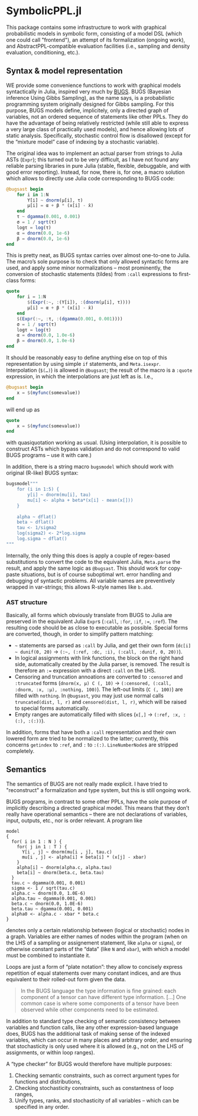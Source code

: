 # SymbolicPPL.jl

This package contains some infrastructure to work with graphical probabilistic models in symbolic form, consisting of a model DSL (which one could call "frontend"), an attempt of its formalization (ongoing work), and AbstractPPL-compatible evaluation facilities (i.e., sampling and density evaluation, conditioning, etc.).



## Syntax & model representation

WE provide some convenience functions to work with graphical models syntactically in Julia, inspired very much by [BUGS](https://www.mrc-bsu.cam.ac.uk/software/bugs/).
BUGS (Bayesian inference Using Gibbs Sampling), as the name says, is a probabilistic programming system originally designed for Gibbs sampling.
For this purpose, BUGS models define, implicitely, only a directed graph of variables, not an ordered sequence of statements like other PPLs.
They do have the advantage of being relatively restricted (while still able to express a very large class of practically used models), and hence allowing lots of static analysis.  Specifically, stochastic control flow is disallowed (except for the “mixture model” case of indexing by a stochastic variable).

The original idea was to implement an actual parser from strings to Julia ASTs (`Expr`); this turned out to be very difficult, as I have not found any reliable parsing libraries in pure Julia (stable, flexible, debuggable, and with good error reporting).
Instead, for now, there is, for one, a macro solution which allows to directly use Julia code corresponding to BUGS code:

```julia
@bugsast begin
    for i in 1:N
        Y[i] ~ dnorm(μ[i], τ)
        μ[i] = α + β * (x[i] - x̄)
    end
    τ ~ dgamma(0.001, 0.001)
    σ = 1 / sqrt(τ)
    logτ = log(τ)
    α = dnorm(0.0, 1e-6)
    β = dnorm(0.0, 1e-6)
end
```

This is pretty neat, as BUGS syntax carries over almost one-to-one to Julia.
The macro’s sole purpose is to check that only allowed syntactic forms are used, and apply some minor normalizations – most prominently, the conversion of stochastic statements (tildes) from `:call` expressions to first-class forms:

```julia
quote
    for i = 1:N
        $(Expr(:~, :(Y[i]), :(dnorm(μ[i], τ))))
        μ[i] = α + β * (x[i] - x̄)
    end
    $(Expr(:~, :τ, :(dgamma(0.001, 0.001))))
    σ = 1 / sqrt(τ)
    logτ = log(τ)
    α = dnorm(0.0, 1.0e-6)
    β = dnorm(0.0, 1.0e-6)
end
```

It should be reasonably easy to define anything else on top of this representation by using simple `if` statements, and `Meta.isexpr`.
Interpolation (`$(…)`) is allowed in `@bugsast`; the result of the macro is a `:quote` expression, in which the interpolations are just left as is. I.e.,

```julia
@bugsast begin
    x = $(myfunc(somevalue))
end
```

will end up as 

```julia
quote
    x = $(myfunc(somevalue))
end
```

with quasiquotation working as usual.
(Using interpolation, it is possible to construct ASTs which bypass validation and do not correspond to valid BUGS programs – use it with care.)

In addition, there is a string macro `bugsmodel` which should work with original (R-like) BUGS syntax:

```julia
bugsmodel"""
    for (i in 1:5) {
        y[i] ~ dnorm(mu[i], tau)
        mu[i] <- alpha + beta*(x[i] - mean(x[]))
    }
    
    alpha ~ dflat()
    beta ~ dflat()
    tau <- 1/sigma2
    log(sigma2) <- 2*log.sigma
    log.sigma ~ dflat()
"""
```

Internally, the only thing this does is apply a couple of regex-based substitutions to convert the code to the equivalent Julia, `Meta.parse` the result, and apply the same logic as `@bugsast`.
This should work for copy-paste situations, but is of course suboptimal wrt. error handling and debugging of syntactic problems.
All variable names are preventively wrapped in var-strings; this allows R-style names like `b.abd`.

### AST structure

Basically, all forms which obviously translate from BUGS to Julia are preserved in the equivalent Julia `Expr`s (`:call`, `:for`, `:if`, `:=`, `:ref`).
The resulting code should be as close to executable as possible.
Special forms are converted, though, in order to simplify pattern matching:

- `~` statements are parsed as `:call` by Julia, and get their own form (`dc[i] ~ dunif(0, 20)` → `(:~, (:ref, :dc, :i), (:call, :dunif, 0, 20))`).
- In logical assignments with link functions, the block on the right hand side, automatically created by the Julia parser, is removed.
  The result is therefore an `:=` expression with a direct `:call` on the LHS.
- Censoring and truncation annoations are converted to `:censored` and `:truncated` forms (`dnorm(x, μ) C (, 10)` → `(:censored, (:call, :dnorm, :x, :μ), :nothing, 100)`).
  The left-out limits (`C (, 100)`) are filled with `nothing`.
  In `@bugsast`, you may just use normal calls `truncated(dist, l, r)` and `censored(dist, l, r)`, which will be raised to special forms automatically.
- Empty ranges are automatically filled with slices (`x[,]` → `(:ref, :x, :(:), :(:))`).

In addition, forms that have both a `:call` representation and their own lowered form are tried to be normalized to the latter; currently, this concerns `getindex` to `:ref`, and `:` to `:(:)`.  `LineNumberNode`s are stripped completely.


## Semantics

The semantics of BUGS are not really made explicit.  I have tried to "reconstruct" a formalization and type system, but this is still ongoing work.

BUGS programs, in contrast to some other PPLs, have the sole purpose of implicitly describing a directed graphical model.
This means that they don’t really have operational semantics – there are not declarations of variables, input, outputs, etc., nor is order relevant.
A program like

```
model
{
  for( i in 1 : N ) {
    for( j in 1 : T ) {
      Y[i , j] ~ dnorm(mu[i , j], tau.c)
      mu[i , j] <- alpha[i] + beta[i] * (x[j] - xbar)
    }
    alpha[i] ~ dnorm(alpha.c, alpha.tau)
    beta[i] ~ dnorm(beta.c, beta.tau)
  }
  tau.c ~ dgamma(0.001, 0.001)
  sigma <- 1 / sqrt(tau.c)
  alpha.c ~ dnorm(0.0, 1.0E-6)
  alpha.tau ~ dgamma(0.001, 0.001)
  beta.c ~ dnorm(0.0, 1.0E-6)
  beta.tau ~ dgamma(0.001, 0.001)
  alpha0 <- alpha.c - xbar * beta.c
}
```

denotes only a certain relationship between (logical or stochastic) nodes in a graph.
Variables are either names of nodes within the program (when on the LHS of a sampling or assignement statement, like `alpha` or `sigma`), or otherwise constant parts of the “data” (like `N` and `xbar`), with which a model must be combined to instantiate it.

Loops are just a form of “plate notation”: they allow to concisely express repetition of equal statements over many constant indices, and are thus equivalent to their rolled-out form given the data.

> In the BUGS language the type information is fine grained: each component of a tensor can have
> different type information. […] One common case is where some components of a tensor have
> been observed while other components need to be estimated.

In addition to standard type checking of semantic consistency between variables and function calls, like any other expression-based language does, BUGS has the additional task of making sense of the indexed variables, which can occur in many places and arbitrary order, and ensuring that stochasticity is only used where it is allowed (e.g., not on the LHS of assignments, or within loop ranges).

A “type checker” for BUGS would therefore have multiple purposes:

1. Checking semantic constraints, such as correct argument types for functions and distributions,
2. Checking stochasticity constraints, such as constantness of loop ranges,
3. Unify types, ranks, and stochasticity of all variables – which can be specified in any order.
